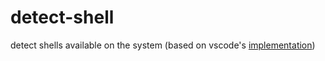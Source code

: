 # detect-shell
detect shells available on the system (based on vscode's [implementation](https://github.com/microsoft/vscode/blob/master/src/vs/workbench/contrib/terminal/node/terminal.ts "implementation"))
